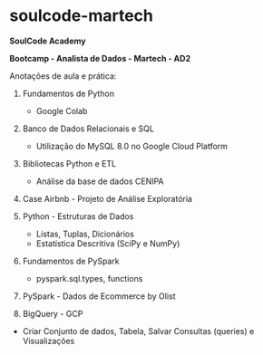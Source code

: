 # soulcode-martech

**SoulCode Academy**

**Bootcamp - Analista de Dados - Martech - AD2**

Anotações de aula e prática:

1. Fundamentos de Python
   - Google Colab
     
2. Banco de Dados Relacionais e SQL
   - Utilização do MySQL 8.0 no Google Cloud Platform
   
3. Bibliotecas Python e ETL
   - Análise da base de dados CENIPA

4. Case Airbnb - Projeto de Análise Exploratória

5. Python - Estruturas de Dados
   - Listas, Tuplas, Dicionários
   - Estatística Descritiva (SciPy e NumPy)

6. Fundamentos de PySpark
   - pyspark.sql.types, functions
     
7. PySpark - Dados de Ecommerce by Olist

8. BigQuery - GCP
  - Criar Conjunto de dados, Tabela, Salvar Consultas (queries) e Visualizações

   


